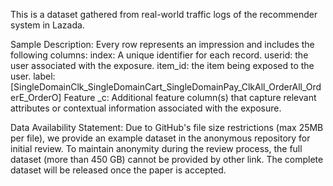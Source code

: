 
This is a dataset gathered from real-world traffic logs of the recommender system in Lazada.

Sample Description:
Every row represents an impression and includes the following columns:
index: A unique identifier for each record.
userid: the user associated with the exposure.
item_id: the item being exposed to the user.
label: [SingleDomainClk_SingleDomainCart_SingleDomainPay_ClkAll_OrderAll_OrderE_OrderO]
Feature _c: Additional feature column(s) that capture relevant attributes or contextual information associated with the exposure.

Data Availability Statement:
Due to GitHub's file size restrictions (max 25MB per file), we provide an example dataset in the anonymous repository for initial review. To maintain anonymity during the review process, the full dataset (more than 450 GB) cannot be provided by other link. The complete dataset will be released once the paper is accepted.
